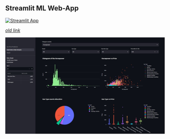 ## Streamlit ML Web-App 

[![Streamlit App](https://static.streamlit.io/badges/streamlit_badge_black_white.svg)](https://car-price-prediction-v1.streamlit.app/)

[*old link*](https://car-price-prediciton.streamlit.app)

![eda_snap](./eda_snap.jpg)
